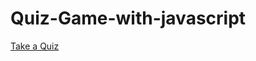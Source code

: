 # Quiz-Game-with-javascript
<a href="https://anshu2305.github.io/Quiz-Game-with-javascript/"> Take a Quiz </a>
